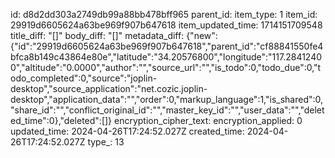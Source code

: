 id: d8d2dd303a2749db99a88bb478bff965
parent_id: 
item_type: 1
item_id: 29919d6605624a63be969f907b647618
item_updated_time: 1714151709548
title_diff: "[]"
body_diff: "[]"
metadata_diff: {"new":{"id":"29919d6605624a63be969f907b647618","parent_id":"cf88841550fe4bfca8b149c43864e80e","latitude":"34.20576800","longitude":"117.28412400","altitude":"0.0000","author":"","source_url":"","is_todo":0,"todo_due":0,"todo_completed":0,"source":"joplin-desktop","source_application":"net.cozic.joplin-desktop","application_data":"","order":0,"markup_language":1,"is_shared":0,"share_id":"","conflict_original_id":"","master_key_id":"","user_data":"","deleted_time":0},"deleted":[]}
encryption_cipher_text: 
encryption_applied: 0
updated_time: 2024-04-26T17:24:52.027Z
created_time: 2024-04-26T17:24:52.027Z
type_: 13